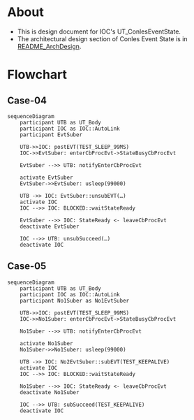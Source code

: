 # About

* This is design document for IOC's UT_ConlesEventState.
* The architectural design section of Conles Event State is in [README_ArchDesign](../README_ArchDesign.md).

# Flowchart

## Case-04
  
```mermaid
sequenceDiagram
    participant UTB as UT_Body
    participant IOC as IOC::AutoLink
    participant EvtSuber

    UTB->>IOC: postEVT(TEST_SLEEP_99MS)
    IOC->>EvtSuber: enterCbProcEvt->StateBusyCbProcEvt

    EvtSuber -->> UTB: notifyEnterCbProcEvt

    activate EvtSuber
    EvtSuber->>EvtSuber: usleep(99000)

    UTB ->> IOC: EvtSuber::unsubEVT(…)
    activate IOC
    IOC -->> IOC: BLOCKED::waitStateReady

    EvtSuber -->> IOC: StateReady <- leaveCbProcEvt
    deactivate EvtSuber

    IOC -->> UTB: unsubSucceed(…)
    deactivate IOC
```

## Case-05

```mermaid
sequenceDiagram
    participant UTB as UT_Body
    participant IOC as IOC::AutoLink
    participant No1Suber as No1EvtSuber

    UTB->>IOC: postEVT(TEST_SLEEP_99MS)
    IOC->>No1Suber: enterCbProcEvt->StateBusyCbProcEvt

    No1Suber -->> UTB: notifyEnterCbProcEvt

    activate No1Suber
    No1Suber->>No1Suber: usleep(99000)

    UTB ->> IOC: No2EvtSuber::subEVT(TEST_KEEPALIVE)
    activate IOC
    IOC -->> IOC: BLOCKED::waitStateReady

    No1Suber -->> IOC: StateReady <- leaveCbProcEvt
    deactivate No1Suber

    IOC -->> UTB: subSucceed(TEST_KEEPALIVE)
    deactivate IOC

```
